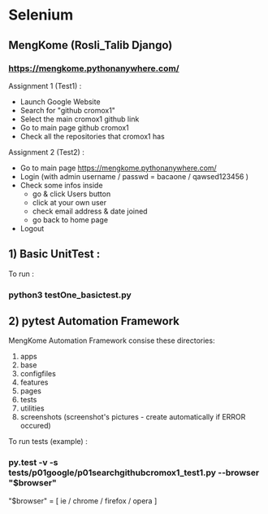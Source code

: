 # Selenium

## MengKome (Rosli_Talib Django)

### https://mengkome.pythonanywhere.com/ 

Assignment 1 (Test1) :

- Launch Google Website
- Search for "github cromox1"
- Select the main cromox1 github link
- Go to main page github cromox1
- Check all the repositories that cromox1 has

Assignment 2 (Test2) :

- Go to main page https://mengkome.pythonanywhere.com/
- Login (with admin username / passwd = bacaone / qawsed123456 )
- Check some infos inside 
  - go & click Users button
  - click at your own user
  - check email address & date joined
  - go back to home page
- Logout

## 1) Basic UnitTest :

To run :

### python3 testOne_basictest.py

## 2) pytest Automation Framework

MengKome Automation Framework consise these directories:

1) apps
2) base
3) configfiles
4) features
5) pages
6) tests
7) utilities
8) screenshots (screenshot's pictures - create automatically if ERROR occured)

To run tests (example) :

### py.test -v -s tests/p01google/p01searchgithubcromox1_test1.py --browser "$browser"

"$browser" = [ ie / chrome / firefox / opera ]


